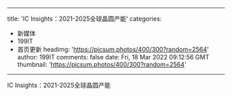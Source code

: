 
---
title: 'IC Insights：2021-2025全球晶圆产能'
categories: 
 - 新媒体
 - 199IT
 - 首页更新
headimg: 'https://picsum.photos/400/300?random=2564'
author: 199IT
comments: false
date: Fri, 18 Mar 2022 09:12:56 GMT
thumbnail: 'https://picsum.photos/400/300?random=2564'
---

<div>   
IC Insights：2021-2025全球晶圆产能  
</div>
            